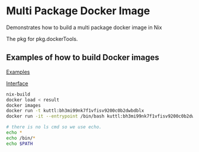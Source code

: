 # Multi Package Docker Image
Demonstrates how to build a multi package docker image in Nix

The pkg for pkg.dockerTools.

## Examples of how to build Docker images
[Examples](https://github.com/NixOS/nixpkgs/blob/master/pkgs/build-support/docker/examples.nix)  

[Interface](https://github.com/NixOS/nixpkgs/blob/master/pkgs/build-support/docker/default.nix)

```sh
nix-build
docker load < result
docker images
docker run -t kuttl:bh3mi99nk7f1vfisv9200c0b2dwbdblx
docker run -it --entrypoint /bin/bash kuttl:bh3mi99nk7f1vfisv9200c0b2dwbdblx

# there is no ls cmd so we use echo.
echo *
echo /bin/*
echo $PATH
```